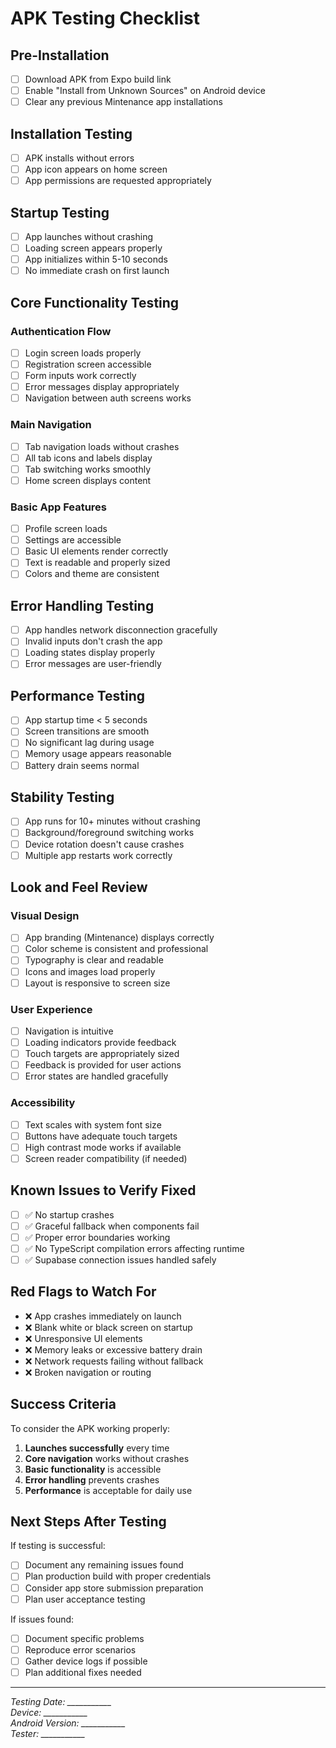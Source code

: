 # APK Testing Checklist

## Pre-Installation
- [ ] Download APK from Expo build link
- [ ] Enable "Install from Unknown Sources" on Android device
- [ ] Clear any previous Mintenance app installations

## Installation Testing
- [ ] APK installs without errors
- [ ] App icon appears on home screen
- [ ] App permissions are requested appropriately

## Startup Testing
- [ ] App launches without crashing
- [ ] Loading screen appears properly
- [ ] App initializes within 5-10 seconds
- [ ] No immediate crash on first launch

## Core Functionality Testing

### Authentication Flow
- [ ] Login screen loads properly
- [ ] Registration screen accessible
- [ ] Form inputs work correctly
- [ ] Error messages display appropriately
- [ ] Navigation between auth screens works

### Main Navigation
- [ ] Tab navigation loads without crashes
- [ ] All tab icons and labels display
- [ ] Tab switching works smoothly
- [ ] Home screen displays content

### Basic App Features
- [ ] Profile screen loads
- [ ] Settings are accessible
- [ ] Basic UI elements render correctly
- [ ] Text is readable and properly sized
- [ ] Colors and theme are consistent

## Error Handling Testing
- [ ] App handles network disconnection gracefully
- [ ] Invalid inputs don't crash the app
- [ ] Loading states display properly
- [ ] Error messages are user-friendly

## Performance Testing
- [ ] App startup time < 5 seconds
- [ ] Screen transitions are smooth
- [ ] No significant lag during usage
- [ ] Memory usage appears reasonable
- [ ] Battery drain seems normal

## Stability Testing
- [ ] App runs for 10+ minutes without crashing
- [ ] Background/foreground switching works
- [ ] Device rotation doesn't cause crashes
- [ ] Multiple app restarts work correctly

## Look and Feel Review

### Visual Design
- [ ] App branding (Mintenance) displays correctly
- [ ] Color scheme is consistent and professional
- [ ] Typography is clear and readable
- [ ] Icons and images load properly
- [ ] Layout is responsive to screen size

### User Experience
- [ ] Navigation is intuitive
- [ ] Loading indicators provide feedback
- [ ] Touch targets are appropriately sized
- [ ] Feedback is provided for user actions
- [ ] Error states are handled gracefully

### Accessibility
- [ ] Text scales with system font size
- [ ] Buttons have adequate touch targets
- [ ] High contrast mode works if available
- [ ] Screen reader compatibility (if needed)

## Known Issues to Verify Fixed
- [ ] ✅ No startup crashes
- [ ] ✅ Graceful fallback when components fail
- [ ] ✅ Proper error boundaries working
- [ ] ✅ No TypeScript compilation errors affecting runtime
- [ ] ✅ Supabase connection issues handled safely

## Red Flags to Watch For
- ❌ App crashes immediately on launch
- ❌ Blank white or black screen on startup
- ❌ Unresponsive UI elements
- ❌ Memory leaks or excessive battery drain
- ❌ Network requests failing without fallback
- ❌ Broken navigation or routing

## Success Criteria
To consider the APK working properly:
1. **Launches successfully** every time
2. **Core navigation** works without crashes
3. **Basic functionality** is accessible
4. **Error handling** prevents crashes
5. **Performance** is acceptable for daily use

## Next Steps After Testing
If testing is successful:
- [ ] Document any remaining issues found
- [ ] Plan production build with proper credentials
- [ ] Consider app store submission preparation
- [ ] Plan user acceptance testing

If issues found:
- [ ] Document specific problems
- [ ] Reproduce error scenarios
- [ ] Gather device logs if possible
- [ ] Plan additional fixes needed

---

*Testing Date: ___________*  
*Device: ___________*  
*Android Version: ___________*  
*Tester: ___________*